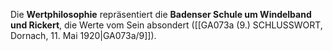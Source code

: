 
Die **Wertphilosophie** repräsentiert die **Badenser Schule um Windelband und Rickert**, die Werte vom Sein absondert ([[GA073a (9.) SCHLUSSWORT, Dornach, 11. Mai 1920|GA073a/9]]).
